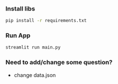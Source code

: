 ### Install libs
```bash
pip install -r requirements.txt
```

### Run App
```bash
streamlit run main.py
```

### Need to add/change some question? 
 - change data.json